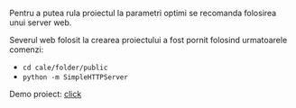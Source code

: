 Pentru a putea rula proiectul la parametri optimi se recomanda folosirea unui server web.

Severul web folosit la crearea proiectului a fost pornit folosind urmatoarele comenzi:
      <ul >
      <li> 
      ```
      cd cale/folder/public
      ``` 
      </li>
      <li> 
      ```
      python -m SimpleHTTPServer
      ``` 
      </li>
      </ul>
      
Demo proiect: <a href="http://dexterionut.gitlab.io/bmw-js/">click</a>